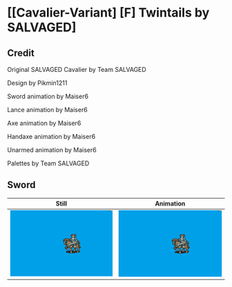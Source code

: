 # [\[Cavalier-Variant\] \[F\] Twintails by SALVAGED]

## Credit

Original SALVAGED Cavalier by Team SALVAGED

Design by Pikmin1211

Sword animation by Maiser6

Lance animation by Maiser6

Axe animation by Maiser6

Handaxe animation by Maiser6

Unarmed animation by Maiser6

Palettes by Team SALVAGED

	
## Sword

| Still | Animation |
| :---: | :-------: |
| ![Sword still](./Sword_000.png) | ![Sword animation](./Sword.gif) |
